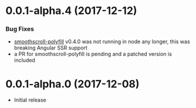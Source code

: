 # 0.0.1-alpha.4 (2017-12-12)

### Bug Fixes
* [smoothscroll-polyfill](https://github.com/iamdustan/smoothscroll) v0.4.0 was not running in node any longer, this was breaking Angular SSR support
* a PR for smoothscroll-polyfill is pending and a patched version is included

# 0.0.1-alpha.0 (2017-12-08)
* Initial release

